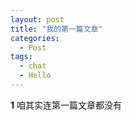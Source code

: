 ```yaml
---
layout: post
title: "我的第一篇文章"
categories:
  - Post
tags:
  - chat
  - Hello
---
```


**1**
咱其实连第一篇文章都没有
